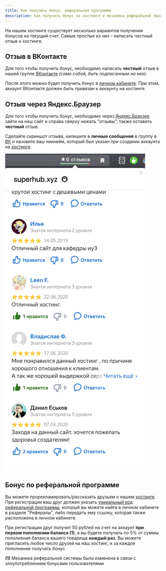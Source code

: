 ```yaml
---
title: Как получить бонус, реферальная программа
description: Как получить бонус на хостинге и механика реферальной программы.
---
```


На нашем хостинге существует несколько вариантов получения бонусов на текущий счет. Самые простые из них - написать честный отзыв о хостинге.

## Отзыв в ВКонтакте

Для того чтобы получить бонус, необходимо написать **честный** отзыв в нашей группе [ВКонтакте](https://vk.com/topic-195765831_40686824) *(само собой, быть подписанным на нее)*.

После этого можно будет получить бонус в [личном кабинете](https://superhub.host/account/integrations). При этом, аккаунт ВКонтакте должен быть привязан к аккаунту на хостинге.

## Отзыв через Яндекс.Браузер

Для того чтобы получить бонус, необходимо через [Яндекс.Браузер](https://browser.yandex.ru/) зайти на наш сайт и справа сверху нажать "отзывы", также оставить **честный** отзыв.

Сделайте скриншот отзыва, напишите в **личные сообщения** в группу в [ВК](https://vk.com/hosting.superhub) и назовите ваш никнейм, который был указан при создании аккаунта на [хостинге](https://superhub.host).

<!-- TODO Нужно обновить скриншот ниже, слишком устарел -->
![Отзывы](/images/faq/bonus/yandex-reviews.png)

## Бонус по реферальной программе

Вы можете прорекламировать/рассказать друзьям о нашем [хостинге](https://superhub.host). При регистрации ваш друг должен указать [уникальный код реферальной программы](https://superhub.host/account/referral), который вы можете найти в личном кабинете в разделе "Рефералы", либо передать ему ссылку, которая также расположена в личном кабинете.

При регистрации друг получит 50 рублей на счет на аккаунт **при первом пополнении баланса (1)**, а вы будете получать по 5% от суммы пополнения баланса вашего товарища **каждый раз**. Вы можете пригласить любое число друзей на наш хостинг, и за каждое пополнение получать бонус.

**(1)** Механика реферальной системы была изменена в связи с злоупотреблением бонусами пользователями
